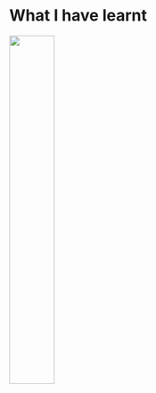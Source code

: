 # What I have learnt
<img src=https://cdn.mkhealth.co.kr/news/photo/202102/52163_52859_5928.jpg width="40%">
